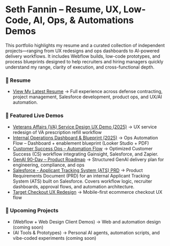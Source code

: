 # Seth Fannin – Resume, UX, Low-Code, AI, Ops, & Automations Demos

This portfolio highlights my resume and a curated collection of independent projects—ranging from UX redesigns and ops dashboards to AI-powered delivery workflows. It includes Webflow builds, low-code prototypes, and process blueprints designed to help recruiters and hiring managers quickly understand my range, clarity of execution, and cross-functional depth.


### 📄 Resume
- [View My Latest Resume](https://github.com/sethfannin/portfolio/blob/main/Resume/Seth-Fannin-Resume.pdf) → Full experience across defense contracting, project management, Salesforce development, product ops, and UX/AI automation.
  

### 🔗 Featured Live Demos
- [Veterans Affairs (VA) Service Design UX Demo (2025)](va-ux-demo/) → UX service redesign of VA prescription refill workflow  
- [Internal Operations Dashboard & Blueprint (2025)](ops-readiness-demo/) → Ops Automation Flow – Dashboard + enablement blueprint (Looker Studio + PDF)
- [Customer Success Ops – Automation Flow](cs-ops-automation-flow/) → Optimized Customer Success (CS) workflow integrating Gainsight, Salesforce, and Zapier.
- [GenAI 90-Day – Product Roadmap](genai-ops-roadmap/) → Structured GenAI delivery plan for engineering, compliance, and ops
- [Salesforce - Applicant Tracking System (ATS) PRD](ats-prd-salesforce/) → Product Requirements Document (PRD) for an internal Applicant Tracking System (ATS) built on Salesforce. Covers workflow logic, recruiter         dashboards, approval flows, and automation architecture.
- [Target Checkout UX Redesign](target-checkout-demo/) → Mobile-first ecommerce checkout UX flow


### 🚀 Upcoming Projects
- (Webflow + Web Design Client Demos) → Web and automation design (coming soon)  
- (AI Tools & Prototypes) → Personal AI agents, automation scripts, and vibe-coded experiments (coming soon)
